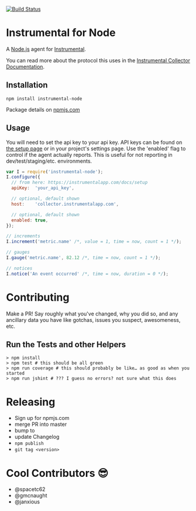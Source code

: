 [![Build Status](https://travis-ci.org/expectedbehavior/instrumental-node.svg?branch=master)](https://travis-ci.org/expectedbehavior/instrumental-node)

# Instrumental for Node

A [Node.js](https://nodejs.org/en/) agent for [Instrumental](https://instrumentalapp.com/).

You can read more about the protocol this uses in the [Instrumental Collector Documentation](https://instrumentalapp.com/docs/collector/readme).

## Installation

````shell
npm install instrumental-node
````

Package details on [npmjs.com](https://www.npmjs.com/package/instrumental-node)

## Usage

You will need to set the api key to your api key. API keys can be found on [the setup page](https://instrumentalapp.com/docs/setup) or in your project's settings page. Use the 'enabled' flag to control if the agent actually reports. This is useful for not reporting in dev/test/staging/etc. environments.

````javascript
var I = require('instrumental-node');
I.configure({
  // from here: https://instrumentalapp.com/docs/setup
  apiKey:  'your_api_key',

  // optional, default shown
  host:    'collector.instrumentalapp.com',

  // optional, default shown
  enabled: true,
});

// increments
I.increment('metric.name' /*, value = 1, time = now, count = 1 */);

// gauges
I.gauge('metric.name', 82.12 /*, time = now, count = 1 */);

// notices
I.notice('An event occurred' /*, time = now, duration = 0 */);
````


# Contributing

Make a PR! Say roughly what you've changed, why you did so, and any ancillary data you have like gotchas, issues you suspect, awesomeness, etc.

## Run the Tests and other Helpers

```
> npm install
> npm test # this should be all green
> npm run coverage # this should probably be like… as good as when you started
> npm run jshint # ??? I guess no errors? not sure what this does
```

# Releasing

* Sign up for npmjs.com
* merge PR into master
* bump to <version>
* update Changelog
* `npm publish`
* `git tag <version>`

# Cool Contributors :sunglasses:

* @spacetc62
* @gmcnaught
* @janxious
